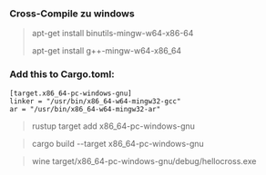


### Cross-Compile zu windows
> apt-get install	binutils-mingw-w64-x86-64
>
> apt-get install	g++-mingw-w64-x86_64



### Add this to Cargo.toml:
```
[target.x86_64-pc-windows-gnu]
linker = "/usr/bin/x86_64-w64-mingw32-gcc"
ar = "/usr/bin/x86_64-w64-mingw32-ar"
```

> rustup target add x86_64-pc-windows-gnu


> cargo build --target x86_64-pc-windows-gnu

> wine   target/x86_64-pc-windows-gnu/debug/hellocross.exe
